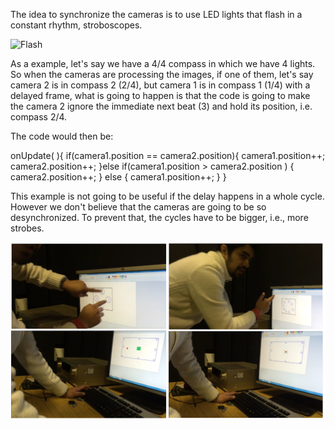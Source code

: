 The idea to synchronize the cameras is to use LED lights that flash in a constant rhythm, stroboscopes.

![Flash](http://makeagif.com/i/AnlhzQ?raw=true "Flash")

As a example, let's say we have a 4/4 compass in which we have 4 lights. 
So when the cameras are processing the images, if one of them, let's say camera 2 is in compass 2 (2/4), 
but camera 1 is in compass 1 (1/4) with a delayed frame, what is going to happen is that the code 
is going to make the camera 2 ignore the immediate next beat (3) and hold its position, i.e. compass 2/4. 



The code would then be:

 onUpdate( ){
	if(camera1.position == camera2.position){
		camera1.position++;
		camera2.position++;
	}else if(camera1.position > camera2.position ) {
		camera2.position++;
	} else {
		camera1.position++;
	}
}

This example is not going to be useful if the delay happens in a whole cycle. 
However we don't believe that the cameras are going to be so desynchronized. 
To prevent that, the cycles have to be bigger, i.e., more strobes.


![Sketch](project_images/10.jpg?raw=true "Sketch")